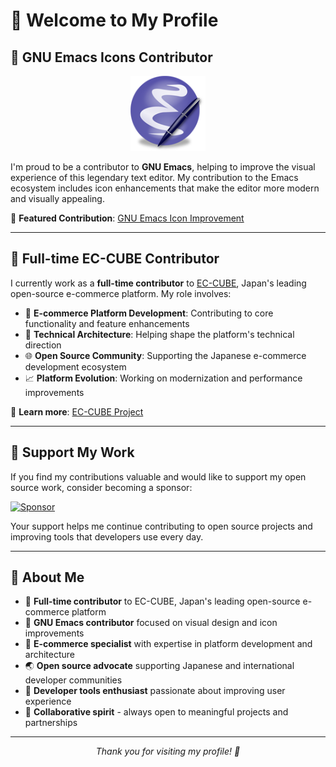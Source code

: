 # 👋 Welcome to My Profile

## 🎨 GNU Emacs Icons Contributor

<div align="center">
  <img src="https://raw.githubusercontent.com/emacs-mirror/emacs/b3d065d2efecfe88d1c07c344c8b5d4501d0a6bb/etc/images/icons/hicolor/128x128/apps/emacs23.png" alt="GNU Emacs Icon" width="120" height="120">
</div>

I'm proud to be a contributor to **GNU Emacs**, helping to improve the visual experience of this legendary text editor. My contribution to the Emacs ecosystem includes icon enhancements that make the editor more modern and visually appealing.

🔗 **Featured Contribution**: [GNU Emacs Icon Improvement](https://github.com/emacs-mirror/emacs/commit/c9cc64624109b5854153e048059fcf88a77d8041)

---

## 💼 Full-time EC-CUBE Contributor

I currently work as a **full-time contributor** to [EC-CUBE](https://github.com/EC-CUBE), Japan's leading open-source e-commerce platform. My role involves:

- 🛒 **E-commerce Platform Development**: Contributing to core functionality and feature enhancements
- 🔧 **Technical Architecture**: Helping shape the platform's technical direction
- 🌐 **Open Source Community**: Supporting the Japanese e-commerce development ecosystem
- 📈 **Platform Evolution**: Working on modernization and performance improvements

🔗 **Learn more**: [EC-CUBE Project](https://github.com/EC-CUBE)

---

## 💝 Support My Work

If you find my contributions valuable and would like to support my open source work, consider becoming a sponsor:

[![Sponsor](https://img.shields.io/badge/Sponsor-❤️-ff69b4?style=for-the-badge&logo=github-sponsors&logoColor=white)](https://github.com/sponsors/nanasess)

Your support helps me continue contributing to open source projects and improving tools that developers use every day.

---

## 🚀 About Me

- 💼 **Full-time contributor** to EC-CUBE, Japan's leading open-source e-commerce platform
- 🎨 **GNU Emacs contributor** focused on visual design and icon improvements
- 🛒 **E-commerce specialist** with expertise in platform development and architecture
- 🌏 **Open source advocate** supporting Japanese and international developer communities
- 🔧 **Developer tools enthusiast** passionate about improving user experience
- 🤝 **Collaborative spirit** - always open to meaningful projects and partnerships

---

<div align="center">
  <em>Thank you for visiting my profile! 🙏</em>
</div>
